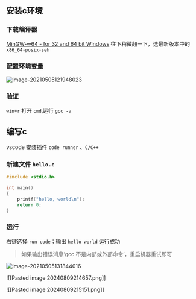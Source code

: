 ## 安装c环境

### 下载编译器

[MinGW-w64 - for 32 and 64 bit Windows](https://link.zhihu.com/?target=https%3A//sourceforge.net/projects/mingw-w64/files/) 往下稍微翻一下，选最新版本中的`x86_64-posix-seh`

### 配置环境变量

![image-20210505121948023](https://gitee.com/wu_kang0718/image/raw/master//20210505122003111.png)

### 验证

`win+r` 打开 `cmd`,运行 `gcc -v`

## 编写c

vscode 安装插件 `code runner` 、`C/C++` 

### 新建文件 `hello.c`

```c
#include <stdio.h>

int main() 
{
    printf("hello, world\n");
    return 0;
}
```

### 运行

右键选择 `run code`；输出 `hello world` 运行成功

> 如果输出错误消息‘gcc 不是内部或外部命令’，重启机器重试即可

![image-20210505131844016](https://gitee.com/wu_kang0718/image/raw/master//20210505131856649.png)

![[Pasted image 20240809214657.png]]


![[Pasted image 20240809215151.png]]








